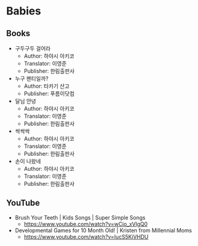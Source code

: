 # Babies
## Books
* 구두구두 걸어라
  - Author: 하야시 아키코
  - Translator: 이영준
  - Publisher: 한림출판사
* 누구 팬티일까?
  - Author: 타카기 산고
  - Publisher: 푸름이닷컴
* 달님 안녕
  - Author: 하야시 아키코
  - Translator: 이영준
  - Publisher: 한림출판사
* 싹싹싹
  - Author: 하야시 아키코
  - Translator: 이영준
  - Publisher: 한림출판사
* 손이 나왔네
  - Author: 하야시 아키코
  - Translator: 이영준
  - Publisher: 한림출판사

## YouTube
* Brush Your Teeth | Kids Songs | Super Simple Songs
  * https://www.youtube.com/watch?v=wCio_xVlgQ0
* Developmental Games for 10 Month Old! | Kristen from Millennial Moms
  * https://www.youtube.com/watch?v=IucS5KiVHDU
